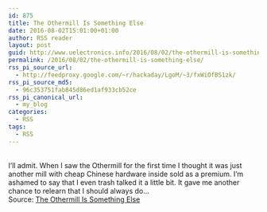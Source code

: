 ```yaml
---
id: 875
title: The Othermill Is Something Else
date: 2016-08-02T15:01:00+01:00
author: RSS reader
layout: post
guid: http://www.uelectronics.info/2016/08/02/the-othermill-is-something-else/
permalink: /2016/08/02/the-othermill-is-something-else/
rss_pi_source_url:
  - http://feedproxy.google.com/~r/hackaday/LgoM/~3/fxWiOfBS1zk/
rss_pi_source_md5:
  - 96c353751fab845d86ed1af933cb52ce
rss_pi_canonical_url:
  - my_blog
categories:
  - RSS
tags:
  - RSS
---
```

&#013;  
I’ll admit. When I saw the Othermill for the first time I thought it was just another mill with cheap Chinese hardware inside sold as a premium. I’m ashamed to say that I even trash talked it a little bit. It gave me another chance to relearn that I should always do…&#013;  
Source: <a href="http://feedproxy.google.com/~r/hackaday/LgoM/~3/fxWiOfBS1zk/" target="_blank">The Othermill Is Something Else</a>
